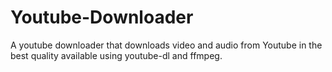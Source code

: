 # Youtube-Downloader
A youtube downloader that downloads video and audio from Youtube in the best quality available using youtube-dl and ffmpeg.
